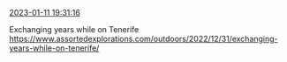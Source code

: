 [2023-01-11 19:31:16](https://mstdn.social/@hill_wanderer/109672233468477837)

Exchanging years while on Tenerife <a href="https://www.assortedexplorations.com/outdoors/2022/12/31/exchanging-years-while-on-tenerife/" target="_blank" rel="nofollow noopener noreferrer" translate="no">https://www.assortedexplorations.com/outdoors/2022/12/31/exchanging-years-while-on-tenerife/</a>